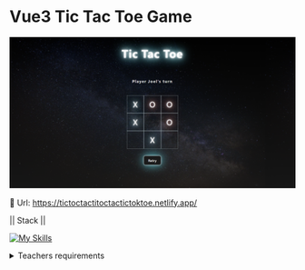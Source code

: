 # Vue3 Tic Tac Toe Game

![Screenshot](https://github.com/JPereyra7/vue-tic-tac-toe/blob/main/src/assets/tictactoe.png?raw=true)


🔗 Url: https://tictoctactitoctactictoktoe.netlify.app/


|| Stack ||

[![My Skills](https://skillicons.dev/icons?i=vue,ts,vite,css)](https://skillicons.dev)


<details>

<summary>Teachers requirements</summary>

## Betyg G

- Kunna ange spelarnamn för X respektive O
- Kunna spela ett spel och få en vinnare/oavgjort
- Inte kunna göra fler drag efter spelet är slut
- Kunna starta ett nytt spel
- Använda minst en komponent

## Betyg VG

- Använda minst tre komponenter för er lösning
- Spara poänghistorik för spelarna
- Kunna visa poängstatistiken
- Kunna stänga webbläsaren och komma tillbaka där spelet avbröts
- Kunna nollställa statistik och börja om med nya spelare

</details>